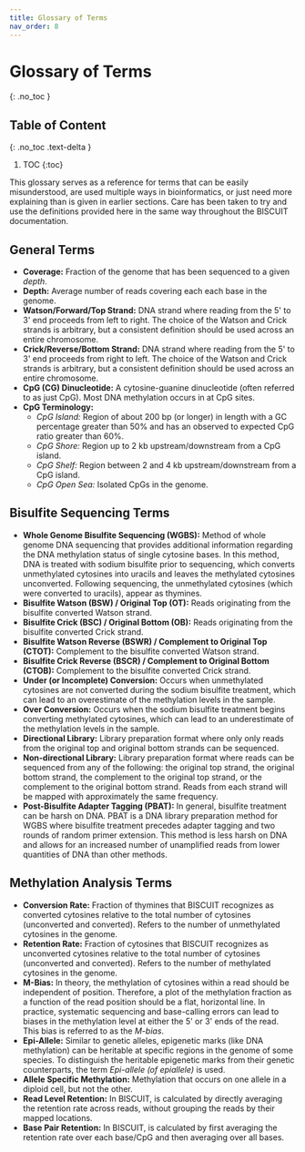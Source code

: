 ```yaml
---
title: Glossary of Terms
nav_order: 8
---
```


# Glossary of Terms
{: .no_toc }

## Table of Content
{: .no_toc .text-delta }

1. TOC
{:toc}

This glossary serves as a reference for terms that can be easily misunderstood,
are used multiple ways in bioinformatics, or just need more explaining than is
given in earlier sections. Care has been taken to try and use the definitions
provided here in the same way throughout the BISCUIT documentation.

## General Terms

  - **Coverage:** Fraction of the genome that has been sequenced to a given
  *depth*.
  - **Depth:** Average number of reads covering each each base in the genome.
  - **Watson/Forward/Top Strand:** DNA strand where reading from the 5' to 3'
  end proceeds from left to right. The choice of the Watson and Crick strands
  is arbitrary, but a consistent definition should be used across an entire
  chromosome.
  - **Crick/Reverse/Bottom Strand:** DNA strand where reading from the 5' to 3'
  end proceeds from right to left. The choice of the Watson and Crick strands
  is arbitrary, but a consistent definition should be used across an entire
  chromosome.
  - **CpG (CG) Dinucleotide:** A cytosine-guanine dinucleotide (often referred
  to as just CpG). Most DNA methylation occurs in at CpG sites.
  - **CpG Terminology:**
    - *CpG Island:* Region of about 200 bp (or longer) in length with a GC
    percentage greater than 50% and has an observed to expected CpG ratio
    greater than 60%.
    - *CpG Shore:* Region up to 2 kb upstream/downstream from a CpG island.
    - *CpG Shelf:* Region between 2 and 4 kb upstream/downstream from a CpG
    island.
    - *CpG Open Sea:* Isolated CpGs in the genome.

## Bisulfite Sequencing Terms

  - **Whole Genome Bisulfite Sequencing (WGBS):** Method of whole genome DNA
  sequencing that provides additional information regarding the DNA methylation
  status of single cytosine bases. In this method, DNA is treated with sodium
  bisulfite prior to sequencing, which converts unmethylated cytosines into
  uracils and leaves the methylated cytosines unconverted. Following
  sequencing, the unmethylated cytosines (which were converted to uracils),
  appear as thymines.
  - **Bisulfite Watson (BSW) / Original Top (OT):** Reads originating from the
  bisulfite converted Watson strand.
  - **Bisulfite Crick (BSC) / Original Bottom (OB):** Reads originating from
  the bisulfite converted Crick strand.
  - **Bisulfite Watson Reverse (BSWR) / Complement to Original Top (CTOT):**
  Complement to the bisulfite converted Watson strand.
  - **Bisulfite Crick Reverse (BSCR) / Complement to Original Bottom (CTOB):**
  Complement to the bisulfite converted Crick strand.
  - **Under (or Incomplete) Conversion:** Occurs when unmethylated cytosines are
  not converted during the sodium bisulfite treatment, which can lead to an
  overestimate of the methylation levels in the sample.
  - **Over Conversion:** Occurs when the sodium bisulfite treatment begins
  converting methylated cytosines, which can lead to an underestimate of the
  methylation levels in the sample.
  - **Directional Library:** Library preparation format where only only reads
  from the original top and original bottom strands can be sequenced.
  - **Non-directional Library:** Library preparation format where reads can be
  sequenced from any of the following: the original top strand, the original
  bottom strand, the complement to the original top strand, or the complement
  to the original bottom strand. Reads from each strand will be mapped with
  approximately the same frequency.
  - **Post-Bisulfite Adapter Tagging (PBAT):** In general, bisulfite treatment
  can be harsh on DNA. PBAT is a DNA library preparation method for WGBS where
  bisulfite treatment precedes adapter tagging and two rounds of random primer
  extension. This method is less harsh on DNA and allows for an increased
  number of unamplified reads from lower quantities of DNA than other methods.


## Methylation Analysis Terms

  - **Conversion Rate:** Fraction of thymines that BISCUIT recognizes as
  converted cytosines relative to the total number of cytosines (unconverted and
  converted). Refers to the number of unmethylated cytosines in the genome.
  - **Retention Rate:** Fraction of cytosines that BISCUIT recognizes as
  unconverted cytosines relative to the total number of cytosines (unconverted
  and converted). Refers to the number of methylated cytosines in the genome.
  - **M-Bias:** In theory, the methylation of cytosines within a read should be
  independent of position. Therefore, a plot of the methylation fraction as a
  function of the read position should be a flat, horizontal line. In practice,
  systematic sequencing and base-calling errors can lead to biases in the
  methylation level at either the 5' or 3' ends of the read. This bias is
  referred to as the *M-bias*.
  - **Epi-Allele:** Similar to genetic alleles, epigenetic marks (like DNA
  methylation) can be heritable at specific regions in the genome of some
  species. To distinguish the heritable epigenetic marks from their genetic
  counterparts, the term *Epi-allele (of epiallele)* is used.
  - **Allele Specific Methylation:** Methylation that occurs on one allele in a
  diploid cell, but not the other.
  - **Read Level Retention:** In BISCUIT, is calculated by directly averaging
  the retention rate across reads, without grouping the reads by their mapped
  locations.
  - **Base Pair Retention:** In BISCUIT, is calculated by first averaging the
  retention rate over each base/CpG and then averaging over all bases.
